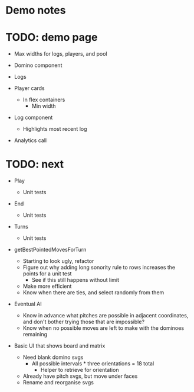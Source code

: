 # Demo notes

# TODO: demo page
* Max widths for logs, players, and pool
* Domino component
* Logs
* Player cards
    * In flex containers
        * Min width

* Log component
    * Highlights most recent log
* Analytics call

# TODO: next
* Play
    * Unit tests

* End
    * Unit tests

* Turns
    * Unit tests

* getBestPointedMovesForTurn
    * Starting to look ugly, refactor
    * Figure out why adding long sonority rule to rows increases the points for a unit test
        * See if this still happens without limit
    * Make more efficient
    * Know when there are ties, and select randomly from them
* Eventual AI
    * Know in advance what pitches are possible in adjacent coordinates, and don't bother trying those that are impossible?
    * Know when no possible moves are left to make with the dominoes remaining

* Basic UI that shows board and matrix
    * Need blank domino svgs
        * All possible intervals * three orientations = 18 total
            * Helper to retrieve for orientation
    * Already have pitch svgs, but move under faces
    * Rename and reorganise svgs